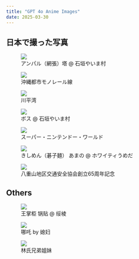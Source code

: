 ```yaml
---
title: "GPT 4o Anime Images"
date: 2025-03-30
---
```


## 日本で撮った写真

<figure>
  <img src="../img/anime/yaima.png" style="max-height:500px">
  <figcaption>アンパル（網張）塔 @ 石垣やいま村</figcaption>
</figure>

<figure>
  <img src="../img/anime/okinawa.png" style="max-height:500px">
  <figcaption>沖縄都市モノレール線</figcaption>
</figure>

<figure>
  <img src="../img/anime/kibira.png" style="max-height:500px">
  <figcaption>川平湾</figcaption>
</figure>


<figure>
  <img src="../img/anime/boss.PNG" style="max-height:500px">
  <figcaption>ボス @ 石垣やいま村</figcaption>
</figure>

<figure>
  <img src="../img/anime/nintendo.PNG" style="max-height:500px">
  <figcaption>スーパー・ニンテンドー・ワールド</figcaption>
</figure>

<figure>
  <img src="../img/anime/amano.PNG" style="max-height:500px">
  <figcaption>きしめん（碁子麺） あまの @ ホワイティうめだ</figcaption>
</figure>

<figure>
  <img src="../img/anime/ishigaki.PNG" style="max-height:500px">
  <figcaption>八重山地区交通安全協会創立65周年記念</figcaption>
</figure>


## Others

<figure>
  <img src="../img/anime/ShopkeeperWang.PNG" style="max-height:500px">
  <figcaption>王掌柜 锅贴 @ 绥棱</figcaption>
</figure>

<figure>
  <img src="../img/anime/nezha.PNG" style="max-height:500px">
  <figcaption>哪吒 by 媳妇</figcaption>
</figure>

<figure>
  <img src="../img/anime/lin.png" style="max-height:500px">
  <figcaption>林氏兄弟姐妹</figcaption>
</figure>


